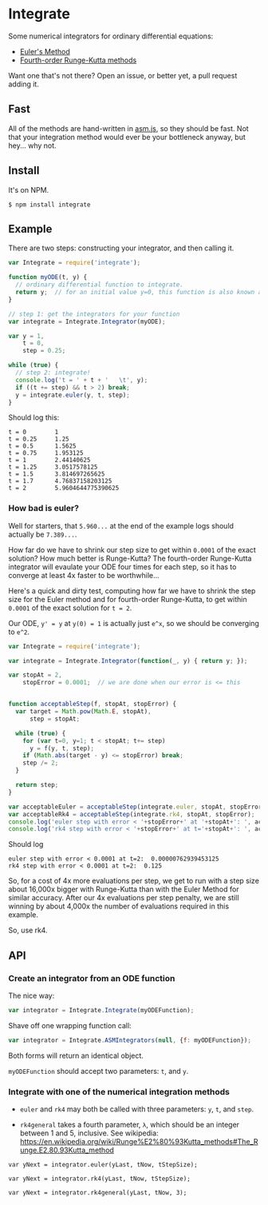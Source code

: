 Integrate
=========

Some numerical integrators for ordinary differential equations:

 * [Euler's Method](https://en.wikipedia.org/wiki/Euler_method)
 * [Fourth-order Runge-Kutta methods](https://en.wikipedia.org/wiki/Runge–Kutta_methods)

Want one that's not there? Open an issue, or better yet, a pull request adding it.


Fast
----

All of the methods are hand-written in [asm.js](http://asmjs.org), so they should be fast. Not that your integration method would ever be your bottleneck anyway, but hey... why not.


Install
-------

It's on NPM.

```
$ npm install integrate
```


Example
-----

There are two steps: constructing your integrator, and then calling it.

```javascript
var Integrate = require('integrate');

function myODE(t, y) {
  // ordinary differential function to integrate.
  return y;  // for an initial value y=0, this function is also known as 'e^x'
}

// step 1: get the integrators for your function
var integrate = Integrate.Integrator(myODE);

var y = 1,
    t = 0,
    step = 0.25;

while (true) {
  // step 2: integrate!
  console.log('t = ' + t + '   \t', y);
  if ((t += step) && t > 2) break;
  y = integrate.euler(y, t, step);
}

```

Should log this:

```
t = 0        1
t = 0.25     1.25
t = 0.5      1.5625
t = 0.75     1.953125
t = 1        2.44140625
t = 1.25     3.0517578125
t = 1.5      3.814697265625
t = 1.7      4.76837158203125
t = 2        5.9604644775390625
```


### How bad is euler?

Well for starters, that `5.960...` at the end of the example logs should actually be `7.389...`.

How far do we have to shrink our step size to get within `0.0001` of the exact solution? How much better is Runge-Kutta? The fourth-order Runge-Kutta integrator will evaulate your ODE four times for each step, so it has to converge at least 4x faster to be worthwhile...

Here's a quick and dirty test, computing how far we have to shrink the step size for the Euler method and for fourth-order Runge-Kutta, to get within `0.0001` of the exact solution for `t = 2`.

Our ODE, `y' = y` at `y(0) = 1` is actually just `e^x`, so we should be converging to `e^2`.


```javascript
var Integrate = require('integrate');

var integrate = Integrate.Integrator(function(_, y) { return y; });

var stopAt = 2,
    stopError = 0.0001;  // we are done when our error is <= this


function acceptableStep(f, stopAt, stopError) {
  var target = Math.pow(Math.E, stopAt),
      step = stopAt;

  while (true) {
    for (var t=0, y=1; t < stopAt; t+= step)
      y = f(y, t, step);
    if (Math.abs(target - y) <= stopError) break;
    step /= 2;
  }

  return step;
}

var acceptableEuler = acceptableStep(integrate.euler, stopAt, stopError);
var acceptableRk4 = acceptableStep(integrate.rk4, stopAt, stopError);
console.log('euler step with error < '+stopError+' at '+stopAt+': ', acceptableEuler);
console.log('rk4 step with error < '+stopError+' at t='+stopAt+': ', acceptableRk4);
```

Should log

```
euler step with error < 0.0001 at t=2:  0.00000762939453125
rk4 step with error < 0.0001 at t=2:  0.125
```

So, for a cost of 4x more evaluations per step, we get to run with a step size about 16,000x bigger with Runge-Kutta than with the Euler Method for similar accuracy. After our 4x evaluations per step penalty, we are still winning by about 4,000x the number of evaluations required in this example.

So, use rk4.


API
---

### Create an integrator from an ODE function

The nice way:

```javascript
var integrator = Integrate.Integrate(myODEFunction);
```

Shave off one wrapping function call:

```javascript
var integrator = Integrate.ASMIntegrators(null, {f: myODEFunction});
```

Both forms will return an identical object.

`myODEFunction` should accept two parameters: `t`, and `y`.


### Integrate with one of the numerical integration methods

* `euler` and `rk4` may both be called with three parameters: `y`, `t`, and `step`.

* `rk4general` takes a fourth parameter, `λ`, which should be an integer between 1 and 5, inclusive. See wikipedia: https://en.wikipedia.org/wiki/Runge%E2%80%93Kutta_methods#The_Runge.E2.80.93Kutta_method

```
var yNext = integrator.euler(yLast, tNow, tStepSize);

var yNext = integrator.rk4(yLast, tNow, tStepSize);

var yNext = integrator.rk4general(yLast, tNow, 3);
```
